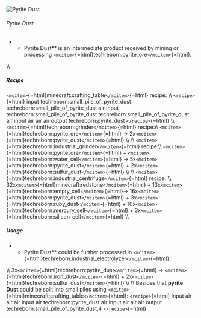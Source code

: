 ![Pyrite Dust](/mods/techreborn/pyrite_dust.png)

###### Pyrite Dust

-   -   Pyrite Dust** is an intermediate product received by mining or
        processing
        `<mcitem>`{=html}techreborn:pyrite_ore`</mcitem>`{=html}.

\\\\

##### Recipe

`<mcitem>`{=html}minecraft:crafting_table`</mcitem>`{=html} recipe: \\\\
`<recipe>`{=html} input techreborn:small_pile_of_pyrite_dust
techreborn:small_pile_of_pyrite_dust air input
techreborn:small_pile_of_pyrite_dust
techreborn:small_pile_of_pyrite_dust air input air air air output
techreborn:pyrite_dust `</recipe>`{=html} \\\\
`<mcitem>`{=html}techreborn:grinder`</mcitem>`{=html} recipe:\\\\
`<mcitem>`{=html}techreborn:pyrite_ore`</mcitem>`{=html} -\>
2x`<mcitem>`{=html}techreborn:pyrite_dust`</mcitem>`{=html} \\\\ \\\\
`<mcitem>`{=html}techreborn:industrial_grinder`</mcitem>`{=html}
recipe:\\\\ `<mcitem>`{=html}techreborn:pyrite_ore`</mcitem>`{=html} +
`<mcitem>`{=html}techreborn:water_cell`</mcitem>`{=html} -\>
5x`<mcitem>`{=html}techreborn:pyrite_dust`</mcitem>`{=html} +
2x`<mcitem>`{=html}techreborn:sulfur_dust`</mcitem>`{=html} \\\\ \\\\
`<mcitem>`{=html}techreborn:industrial_centrifuge`</mcitem>`{=html}
recipe: \\\\ 32x`<mcitem>`{=html}minecraft:redstone`</mcitem>`{=html} +
13x`<mcitem>`{=html}techreborn:empty_cell`</mcitem>`{=html}-\>
16x`<mcitem>`{=html}techreborn:pyrite_dust`</mcitem>`{=html} +
3x`<mcitem>`{=html}techreborn:ruby_dust`</mcitem>`{=html} +
10x`<mcitem>`{=html}techreborn:mercury_cell`</mcitem>`{=html} +
3x`<mcitem>`{=html}techreborn:silicon_cell`</mcitem>`{=html} \\\\

##### Usage

-   -   Pyrite Dust** could be further processed in
        `<mcitem>`{=html}techreborn:industrial_electrolyzer`</mcitem>`{=html}.

\\\\ 3x`<mcitem>`{=html}techreborn:pyrite_dust`</mcitem>`{=html} -\>
`<mcitem>`{=html}techreborn:iron_dust`</mcitem>`{=html} +
2x`<mcitem>`{=html}techreborn:sulfur_dust`</mcitem>`{=html} \\\\ \\\\
Besides that **pyrite Dust** could be split into small piles using
`<mcitem>`{=html}minecraft:crafting_table`</mcitem>`{=html}:
`<recipe>`{=html} input air air air input air techreborn:pyrite_dust air
input air air air output techreborn:small_pile_of_pyrite_dust,4
`</recipe>`{=html}
